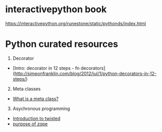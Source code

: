 # interactivepython book
https://interactivepython.org/runestone/static/pythonds/index.html

# Python curated resources
1. Decorator
  * [Intro: decorator in 12 steps - fn decorators] (http://simeonfranklin.com/blog/2012/jul/1/python-decorators-in-12-steps/)
  
2. Meta classes
  * [What is a meta class?](http://stackoverflow.com/questions/100003/what-is-a-metaclass-in-python)

3. Asychronous programming
  * [Introduction to twisted](http://krondo.com/an-introduction-to-asynchronous-programming-and-twisted/)
  * [purpose of zope](http://stackoverflow.com/questions/2521189/purpose-of-zope-interfaces)
